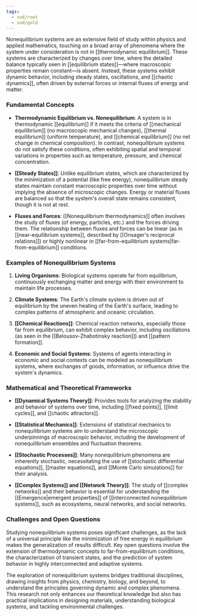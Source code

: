 ```yaml
---
tags:
  - sod/root
  - sod/gold
---
```


Nonequilibrium systems are an extensive field of study within physics and applied mathematics, touching on a broad array of phenomena where the system under consideration is not in [[thermodynamic equilibrium]]. These systems are characterized by changes over time, where the detailed balance typically seen in [[equilibrium states]]—where macroscopic properties remain constant—is absent. Instead, these systems exhibit dynamic behavior, including steady states, oscillations, and [[chaotic dynamics]], often driven by external forces or internal fluxes of energy and matter.

### Fundamental Concepts

- **Thermodynamic Equilibrium vs. Nonequilibrium**: A system is in thermodynamic [[equilibrium]] if it meets the criteria of [[mechanical equilibrium]] (no macroscopic mechanical changes), [[thermal equilibrium]] (uniform temperature), and [[chemical equilibrium]] (no net change in chemical composition). In contrast, nonequilibrium systems do not satisfy these conditions, often exhibiting spatial and temporal variations in properties such as temperature, pressure, and chemical concentration.

- **[[Steady States]]**: Unlike equilibrium states, which are characterized by the minimization of a potential (like free energy), nonequilibrium steady states maintain constant macroscopic properties over time without implying the absence of microscopic changes. Energy or material fluxes are balanced so that the system's overall state remains consistent, though it is not at rest.

- **Fluxes and Forces**: [[Nonequilibrium thermodynamics]] often involves the study of fluxes (of energy, particles, etc.) and the forces driving them. The relationship between fluxes and forces can be linear (as in [[near-equilibrium systems]], described by [[Onsager's reciprocal relations]]) or highly nonlinear in [[far-from-equilibrium systems|far-from-equilibrium]] conditions.

### Examples of Nonequilibrium Systems

1. **Living Organisms**: Biological systems operate far from equilibrium, continuously exchanging matter and energy with their environment to maintain life processes.
   
2. **Climate Systems**: The Earth's climate system is driven out of equilibrium by the uneven heating of the Earth's surface, leading to complex patterns of atmospheric and oceanic circulation.

3. **[[Chemical Reactions]]**: Chemical reaction networks, especially those far from equilibrium, can exhibit complex behavior, including oscillations (as seen in the [[Belousov-Zhabotinsky reaction]]) and [[pattern formation]].

4. **Economic and Social Systems**: Systems of agents interacting in economic and social contexts can be modeled as nonequilibrium systems, where exchanges of goods, information, or influence drive the system's dynamics.

### Mathematical and Theoretical Frameworks

- **[[Dynamical Systems Theory]]**: Provides tools for analyzing the stability and behavior of systems over time, including [[fixed points]], [[limit cycles]], and [[chaotic attractors]].

- **[[Statistical Mechanics]]**: Extensions of statistical mechanics to nonequilibrium systems aim to understand the microscopic underpinnings of macroscopic behavior, including the development of nonequilibrium ensembles and fluctuation theorems.

- **[[Stochastic Processes]]**: Many nonequilibrium phenomena are inherently stochastic, necessitating the use of [[stochastic differential equations]], [[master equations]], and [[Monte Carlo simulations]] for their analysis.

- **[[Complex Systems]] and [[Network Theory]]**: The study of [[complex networks]] and their behavior is essential for understanding the [[Emergence|emergent properties]] of [[interconnected nonequilibrium systems]], such as ecosystems, neural networks, and social networks.

### Challenges and Open Questions

Studying nonequilibrium systems poses significant challenges, as the lack of a universal principle like the minimization of free energy in equilibrium makes the generalization of results difficult. Key open questions involve the extension of thermodynamic concepts to far-from-equilibrium conditions, the characterization of transient states, and the prediction of system behavior in highly interconnected and adaptive systems.

The exploration of nonequilibrium systems bridges traditional disciplines, drawing insights from physics, chemistry, biology, and beyond, to understand the principles governing dynamic and complex phenomena. This research not only enhances our theoretical knowledge but also has practical implications in designing materials, understanding biological systems, and tackling environmental challenges.